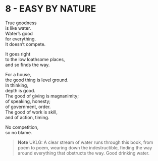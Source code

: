 # 8 - EASY BY NATURE



True goodness  
is like water.  
Water’s good  
for everything.  
It doesn’t compete.  

It goes right  
to the low loathsome places,  
and so finds the way.  

For a house,  
the good thing is level ground.  
In thinking,  
depth is good.  
The good of giving is magnanimity;  
of speaking, honesty;  
of government, order.  
The good of work is skill,  
and of action, timing.  

No competition,  
so no blame.  


> **Note** UKLG: A clear stream of water runs through this book, from poem to poem, wearing down the indestructible, finding the way around everything that obstructs the way. Good drinking water.  

